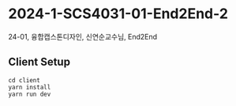 # 2024-1-SCS4031-01-End2End-2

24-01, 융합캡스톤디자인, 신연순교수님, End2End

## Client Setup

```shell
cd client
yarn install 
yarn run dev
```

